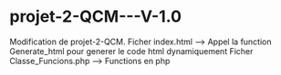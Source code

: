 # projet-2-QCM---V-1.0

Modification de projet-2-QCM.
Ficher index.html --> Appel la function  Generate_html pour generer le code html dynamiquement
Ficher Classe_Funcions.php --> Functions en php 
